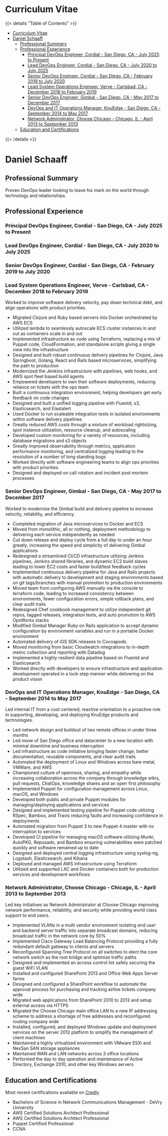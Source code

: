 # Curriculum Vitae

{{< details "Table of Contents" >}}

<!-- TOC -->

- [Curriculum Vitae](#curriculum-vitae)
- [Daniel Schaaff](#daniel-schaaff)
  - [Professional Summary](#professional-summary)
  - [Professional Experience](#professional-experience)
    - [Principal DevOps Engineer, Cordial - San Diego, CA - July 2025 to Present](#principal-devops-engineer-cordial---san-diego-ca---july-2025-to-present)
    - [Lead DevOps Engineer, Cordial - San Diego, CA - July 2020 to July 2025](#lead-devops-engineer-cordial---san-diego-ca---july-2020-to-july-2025)
    - [Senior DevOps Engineer, Cordial - San Diego, CA - February 2019 to July 2020](#senior-devops-engineer-cordial---san-diego-ca---february-2019-to-july-2020)
    - [Lead System Operations Engineer, Verve - Carlsbad, CA - December 2018 to February 2019](#lead-system-operations-engineer-verve---carlsbad-ca---december-2018-to-february-2019)
    - [Senior DevOps Engineer, Gimbal - San Diego, CA - May 2017 to December 2017](#senior-devops-engineer-gimbal---san-diego-ca---may-2017-to-december-2017)
    - [DevOps and IT Operations Manager, KnuEdge - San Diego, CA - September 2014 to May 2017](#devops-and-it-operations-manager-knuedge---san-diego-ca---september-2014-to-may-2017)
    - [Network Administrator, Choose Chicago - Chicago, IL - April 2013 to September 2013](#network-administrator-choose-chicago---chicago-il---april-2013-to-september-2013)
  - [Education and Certifications](#education-and-certifications)

<!-- /TOC -->

{{< /details >}}

# Daniel Schaaff

## Professional Summary

Proven DevOps leader looking to leave his mark on the world through technology and relationships.

## Professional Experience

### Principal DevOps Engineer, Cordial - San Diego, CA - July 2025 to Present

### Lead DevOps Engineer, Cordial - San Diego, CA - July 2020 to July 2025

### Senior DevOps Engineer, Cordial - San Diego, CA - February 2019 to July 2020

### Lead System Operations Engineer, Verve - Carlsbad, CA - December 2018 to February 2019

Worked to improve software delivery velocity, pay down technical debt, and align operations with product priorities.

- Migrated Clojure and Ruby based servers into Docker orchestrated by AWS ECS
- Utilized lambda to seamlessly autoscale ECS cluster instances in and out as containers scale in and out
- Implemented infrastructure as code using Terraform, replacing a mix of Puppet code, CloudFormation, and standalone scripts giving a single view into the infrastructure
- Designed and built robust continuous delivery pipelines for Clojure, Java Springboot, Golang, React and Rails based microservices, simplifying the path to production
- Modernized the Jenkins infrastructure with pipelines, web hooks, and AWS spot fleet based build agents
- Empowered developers to own their software deployments, reducing reliance on tickets with the ops team
- Built a continuous integration environment, helping developers get early feedback on code changes
- Designed and built a unified logging pipeline with Fluentd, s3, Elasticsearch, and Elastalert
- Used Docker to run scaleable integration tests in isolated environments within software delivery pipelines
- Greatly reduced AWS costs through a mixture of workload rightsizing, spot instance utilization, resource cleanup, and autoscaling
- Developed custom monitoring for a variety of resources, including database migrations and s3 objects
- Greatly improved observability through metrics, application performance monitoring, and centralized logging leading to the resolution of a number of long standing bugs
- Worked directly with software engineering teams to align ops priorities with product priorities
- Designed and deployed on call rotation and incident post mortem processes

### Senior DevOps Engineer, Gimbal - San Diego, CA - May 2017 to December 2017

Worked to modernize the Gimbal build and delivery pipeline to increase velocity, reliability, and efficiency.

- Completed migration of Java microservices to Docker and ECS
- Moved from monolithic, all or nothing, deployment methodology to delivering each service independently as needed
- Cut down release and deploy cycle from a full day to under an hour greatly, increasing the speed and simplicity of delivering Gimbal applications
- Redesigned a streamlined CI/CD infrastructure utilizing Jenkins pipelines, Jenkins shared libraries, and dynamic EC2 build slaves leading to lower EC2 costs and faster build/test feedback cycles
- Implemented continuous delivery pipeline for Java and Rails projects with automatic delivery to development and staging environments based on git tags/branches with manual promotion to production environments
- Moved team from configuring AWS manually via the console to terraform code, leading to increased consistency between environments, fewer configuration errors, simple rollback plans, and clear audit trails
- Redesigned Chef cookbook management to utilize independent git repos, tagged releases, integration tests, and auto promotion to AWS OpsWorks stacks
- Modified Gimbal Manager Ruby on Rails application to accept dynamic configuration by environment variables and run in a portable Docker environment
- Automated delivery of iOS SDK releases to Cocoapods.
- Moved monitoring from basic Cloudwatch integrations to in-depth metric collection and reporting with Datadog
- Implemented a highly resilient data pipeline based on Fluentd and Elasticsearch
- Worked directly with developers to ensure infrastructure and application development operated in a lock-step manner while delivering on the product vision

### DevOps and IT Operations Manager, KnuEdge - San Diego, CA - September 2014 to May 2017

Led internal IT from a cost centered, reactive orientation to a proactive role in supporting, developing, and deploying KnuEdge products and technologies.

- Led network design and buildout of two remote offices in under three months
- Led move of San Diego office and datacenter to a new location with minimal downtime and business interruption
- Led infrastructure as code initiative bringing faster change, better documentation, reusable components, and clear audit trails
- Automated the deployment of Linux and Windows across bare metal, VMWare, and AWS
- Championed culture of openness, sharing, and empathy while increasing collaboration across the company through knowledge wikis, pull requests, ChatOps, knowledge shares and an open first philosophy
- Implemented Puppet for configuration management across Linux, macOS, and Windows
- Developed both public and private Puppet modules for managing/deploying applications and services
- Designed and implemented testing pipeline for Puppet code utilizing RSpec, Bamboo, and Travis reducing faults and increasing confidence in deployments
- Automated migration from Puppet 3 to new Puppet 4 master with no interruption to services
- Developed CI pipeline for managing macOS software utilizing Munki, AutoPKG, Reposado, and Bamboo ensuring vulnerabilities were patched quickly and software remained up to date
- Designed and deployed central logging infrastructure using syslog-ng, Logstash, Elasticsearch, and Kibana
- Deployed and managed AWS infrastructure using Terraform
- Utilized and supported LXC and Docker containers both for production services and development workflows

### Network Administrator, Choose Chicago - Chicago, IL - April 2013 to September 2013

Led key initiatives as Network Administrator at Choose Chicago improving network performance, reliability, and security while providing world class support to end users.

- Implemented VLANs in a multi vendor environment isolating end user and backend server traffic into separate broadcast domains, reducing broadcast traffic in the network core by 50%
- Implemented Cisco Gateway Load Balancing Protocol providing a fully redundant default gateway to clients and servers
- Reconfigured Spanning Tree Protocol on all switches to elect the core network switch as the root bridge and optimize traffic paths
- Designed and implemented an access control list safely securing the guest WiFi VLAN
- Installed and configured SharePoint 2013 and Office Web Apps Server farms
- Designed and configured a SharePoint workflow to automate the approval process for purchasing and tracking airline tickets company wide
- Migrated web applications from SharePoint 2010 to 2013 and setup external access via HTTPS
- Migrated the Choose Chicago main office LAN to a new IP addressing scheme to address a shortage of free addresses and reconfigured routing company wide
- Installed, configured, and deployed Windows update and deployment services on the server 2012 platform to simplify the management of client machines
- Maintained a highly virtualized environment with VMware ESXi and NexSan SAN storage appliances
- Maintained WAN and LAN networks across 3 office locations
- Performed the day to day operation and maintenance of Active Directory, Exchange 2010, and other key Windows servers

## Education and Certifications

Most recent certifications available on [Credly](https://www.credly.com/users/daniel-schaaff/badges)

- Bachelors of Science in Network Communications Management - DeVry University
- AWS Certified Solutions Architect Professional
- AWS Certified Solutions Architect Professional
- Puppet Certified Professional
- CCNA
